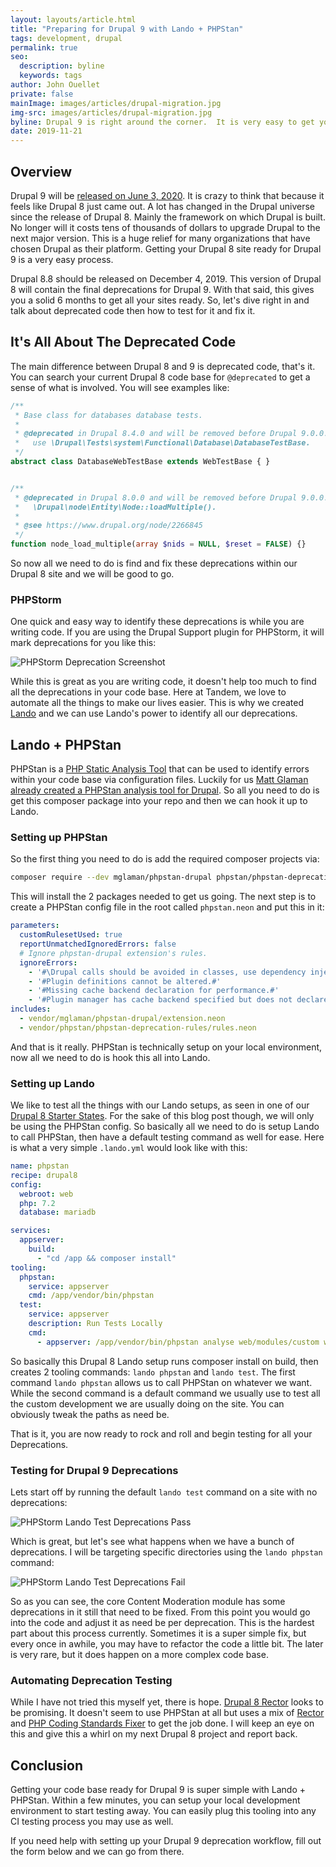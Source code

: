 ```yaml
---
layout: layouts/article.html
title: "Preparing for Drupal 9 with Lando + PHPStan"
tags: development, drupal
permalink: true
seo:
  description: byline
  keywords: tags
author: John Ouellet
private: false
mainImage: images/articles/drupal-migration.jpg
img-src: images/articles/drupal-migration.jpg
byline: Drupal 9 is right around the corner.  It is very easy to get your sites ready with Lando + PHPStan.
date: 2019-11-21
---
```


## Overview

Drupal 9 will be [released on June 3, 2020](https://www.drupal.org/docs/9).  It is crazy to think that because it feels like Drupal 8 just came out.  A lot has changed in the Drupal universe since the release of Drupal 8.  Mainly the framework on which Drupal is built.  No longer will it costs tens of thousands of dollars to upgrade Drupal to the next major version.  This is a huge relief for many organizations that have chosen Drupal as their platform.  Getting your Drupal 8 site ready for Drupal 9 is a very easy process.  

Drupal 8.8 should be released on December 4, 2019.  This version of Drupal 8 will contain the final deprecations for Drupal 9.  With that said, this gives you a solid 6 months to get all your sites ready. So, let's dive right in and talk about deprecated code then how to test for it and fix it.

## It's All About The Deprecated Code

The main difference between Drupal 8 and 9 is deprecated code, that's it.  You can search your current Drupal 8 code base for ```@deprecated``` to get a sense of what is involved.  You will see examples like:

```php
/**
 * Base class for databases database tests.
 *
 * @deprecated in Drupal 8.4.0 and will be removed before Drupal 9.0.0. Instead
 *   use \Drupal\Tests\system\Functional\Database\DatabaseTestBase.
 */
abstract class DatabaseWebTestBase extends WebTestBase { }


/**
 * @deprecated in Drupal 8.0.0 and will be removed before Drupal 9.0.0. Use
 *   \Drupal\node\Entity\Node::loadMultiple().
 *
 * @see https://www.drupal.org/node/2266845
 */
function node_load_multiple(array $nids = NULL, $reset = FALSE) {}
```

So now all we need to do is find and fix these deprecations within our Drupal 8 site and we will be good to go.  

### PHPStorm

One quick and easy way to identify these deprecations is while you are writing code.  If you are using the Drupal Support plugin for PHPStorm, it will mark deprecations for you like this:

<img src="images/articles/drupal9-phpstan/deprecation-phpstorm.jpg" alt="PHPStorm Deprecation Screenshot" />

While this is great as you are writing code, it doesn't help too much to find all the deprecations in your code base.  Here at Tandem, we love to automate all the things to make our lives easier.  This is why we created [Lando](https://lando.dev/) and we can use Lando's power to identify all our deprecations.  

## Lando + PHPStan

PHPStan is a [PHP Static Analysis Tool](https://github.com/phpstan/phpstan) that can be used to identify errors within your code base via configuration files.  Luckily for us [Matt Glaman already created a PHPStan analysis tool for Drupal](https://github.com/mglaman/phpstan-drupal).  So all you need to do is get this composer package into your repo and then we can hook it up to Lando.

### Setting up PHPStan

So the first thing you need to do is add the required composer projects via:

```bash
composer require --dev mglaman/phpstan-drupal phpstan/phpstan-deprecation-rules
```

This will install the 2 packages needed to get us going.  The next step is to create a PHPStan config file in the root called ```phpstan.neon``` and put this in it:

```yaml
parameters:
  customRulesetUsed: true
  reportUnmatchedIgnoredErrors: false
  # Ignore phpstan-drupal extension's rules.
  ignoreErrors:
    - '#\Drupal calls should be avoided in classes, use dependency injection instead#'
    - '#Plugin definitions cannot be altered.#'
    - '#Missing cache backend declaration for performance.#'
    - '#Plugin manager has cache backend specified but does not declare cache tags.#'
includes:
  - vendor/mglaman/phpstan-drupal/extension.neon
  - vendor/phpstan/phpstan-deprecation-rules/rules.neon
``` 

And that is it really.  PHPStan is technically setup on your local environment, now all we need to do is hook this all into Lando.

### Setting up Lando

We like to test all the things with our Lando setups, as seen in one of our [Drupal 8 Starter States](https://github.com/thinktandem/template-drupal8/blob/master/.lando.base.yml#L71).  For the sake of this blog post though, we will only be using the PHPStan config.  So basically all we need to do is setup Lando to call PHPStan, then have a default testing command as well for ease.  Here is what a very simple ```.lando.yml``` would look like with this:


```yaml
name: phpstan
recipe: drupal8
config:
  webroot: web
  php: 7.2
  database: mariadb

services:
  appserver:
    build:
      - "cd /app && composer install"
tooling:
  phpstan:
    service: appserver
    cmd: /app/vendor/bin/phpstan
  test:
    service: appserver
    description: Run Tests Locally
    cmd:
      - appserver: /app/vendor/bin/phpstan analyse web/modules/custom web/themes/custom
```

So basically this Drupal 8 Lando setup runs composer install on build, then creates 2 tooling commands: ```lando phpstan``` and ```lando test```.  The first command ```lando phpstan``` allows us to call PHPStan on whatever we want.  While the second command is a default command we usually use to test all the custom development we are usually doing on the site.  You can obviously tweak the paths as need be.  

That is it, you are now ready to rock and roll and begin testing for all your Deprecations.

### Testing for Drupal 9 Deprecations

Lets start off by running the default ```lando test``` command on a site with no deprecations:

<img src="images/articles/drupal9-phpstan/depercations-pass.jpg" alt="PHPStorm Lando Test Deprecations Pass" />

Which is great, but let's see what happens when we have a bunch of deprecations.  I will be targeting specific directories using the ```lando phpstan``` command:

<img src="images/articles/drupal9-phpstan/depercations-fail.jpg" alt="PHPStorm Lando Test Deprecations Fail" />

So as you can see, the core Content Moderation module has some deprecations in it still that need to be fixed.  From this point you would go into the code and adjust it as need be per deprecation.  This is the hardest part about this process currently.  Sometimes it is a super simple fix, but every once in awhile, you may have to refactor the code a little bit.  The later is very rare, but it does happen on a more complex code base.

### Automating Deprecation Testing

While I have not tried this myself yet, there is hope.  [Drupal 8 Rector](https://github.com/drupal8-rector/drupal8-rector) looks to be promising.  It doesn't seem to use PHPStan at all but uses a mix of [Rector](https://getrector.org/) and [PHP Coding Standards Fixer](https://github.com/FriendsOfPHP/PHP-CS-Fixer) to get the job done.   I will keep an eye on this and give this a whirl on my next Drupal 8 project and report back.

## Conclusion

Getting your code base ready for Drupal 9 is super simple with Lando + PHPStan.  Within a few minutes, you can setup your local development environment to start testing away.  You can easily plug this tooling into any CI testing process you may use as well.  

If you need help with setting up your Drupal 9 deprecation workflow, fill out the form below and we can go from there.